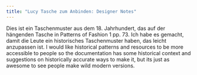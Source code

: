 ```yaml
---
title: "Lucy Tasche zum Anbinden: Designer Notes"
---
```


Dies ist ein Taschenmuster aus dem 18. Jahrhundert, das auf der hängenden Tasche in Patterns of Fashion 1 pp. 73. Ich habe es gemacht, damit die Leute ein historisches Taschenmuster haben, das leicht anzupassen ist. I would like historical patterns and resources to be more accessible to people so the documentation has some historical context and suggestions on historically accurate ways to make it, but its just as awesome to see people make wild modern versions. 
